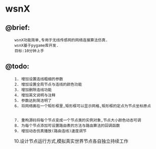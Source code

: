 # wsnX

## @brief:
        wsnX功能简单,专用于无线传感网的网络连接算法仿真.
        wsnX基于pygame库开发.
        目标:10分钟上手
        
        
## @todo:  
        1. 增加设置连线粗细的参数
        2. 增加设置全局节点与连线的颜色功能
        3. 增加删除连线功能
        4. 增加英文说明与注释
        5. 参数达到简洁明了
        6. 将网络画在一个矩形框里,矩形框可以显示网格,矩形框的定点为节点坐标原点


        7. 重构源码将每个节点变成一个节点类的实例对象,节点大小颜色动态可调
        8. 为每个节点添加可设置路由表的方法与路由算法的回调函数
        9. 增加动态仿真播放(路由连线)速度调节
        10.设计节点运行方式,模拟真实世界节点各自独立持续工作
